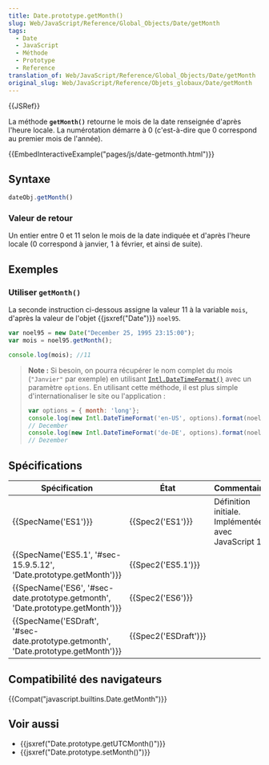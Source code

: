 ```yaml
---
title: Date.prototype.getMonth()
slug: Web/JavaScript/Reference/Global_Objects/Date/getMonth
tags:
  - Date
  - JavaScript
  - Méthode
  - Prototype
  - Reference
translation_of: Web/JavaScript/Reference/Global_Objects/Date/getMonth
original_slug: Web/JavaScript/Reference/Objets_globaux/Date/getMonth
---
```

{{JSRef}}

La méthode **`getMonth()`** retourne le mois de la date renseignée d'après l'heure locale. La numérotation démarre à 0 (c'est-à-dire que 0 correspond au premier mois de l'année).

{{EmbedInteractiveExample("pages/js/date-getmonth.html")}}

## Syntaxe

```js
dateObj.getMonth()
```

### Valeur de retour

Un entier entre 0 et 11 selon le mois de la date indiquée et d'après l'heure locale (0 correspond à janvier, 1 à février, et ainsi de suite).

## Exemples

### Utiliser `getMonth()`

La seconde instruction ci-dessous assigne la valeur 11 à la variable `mois`, d'après la valeur de l'objet {{jsxref("Date")}} `noel95`.

```js
var noel95 = new Date("December 25, 1995 23:15:00");
var mois = noel95.getMonth();

console.log(mois); //11
```

> **Note :** Si besoin, on pourra récupérer le nom complet du mois (`"Janvier"` par exemple) en utilisant [`Intl.DateTimeFormat()`](/fr/docs/Web/JavaScript/Reference/Objets_globaux/DateTimeFormat) avec un paramètre `options`. En utilisant cette méthode, il est plus simple d'internationaliser le site ou l'application :
>
> ```js
> var options = { month: 'long'};
> console.log(new Intl.DateTimeFormat('en-US', options).format(noel95));
> // December
> console.log(new Intl.DateTimeFormat('de-DE', options).format(noel95));
> // Dezember
> ```

## Spécifications

| Spécification                                                                                                | État                         | Commentaires                                          |
| ------------------------------------------------------------------------------------------------------------ | ---------------------------- | ----------------------------------------------------- |
| {{SpecName('ES1')}}                                                                                     | {{Spec2('ES1')}}         | Définition initiale. Implémentée avec JavaScript 1.0. |
| {{SpecName('ES5.1', '#sec-15.9.5.12', 'Date.prototype.getMonth')}}                     | {{Spec2('ES5.1')}}     |                                                       |
| {{SpecName('ES6', '#sec-date.prototype.getmonth', 'Date.prototype.getMonth')}}     | {{Spec2('ES6')}}         |                                                       |
| {{SpecName('ESDraft', '#sec-date.prototype.getmonth', 'Date.prototype.getMonth')}} | {{Spec2('ESDraft')}} |                                                       |

## Compatibilité des navigateurs

{{Compat("javascript.builtins.Date.getMonth")}}

## Voir aussi

- {{jsxref("Date.prototype.getUTCMonth()")}}
- {{jsxref("Date.prototype.setMonth()")}}
